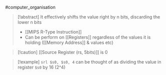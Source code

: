 #computer_organisation 
>[!abstract] It effectively shifts the value right by n bits, discarding the lower n bits
>- [[MIPS R-Type Instruction]]
>- Can be perform on [[Registers]] regardless of the values it is holding ([[Memory Address]] & values etc)

>[!caution] [[Source Register (rs, 5bits)]] is 0

>[!example] `srl $s0, $s0, 4` can be thought of as dividing the value in register `$s0` by 16 (2^4)